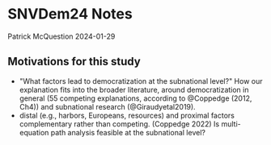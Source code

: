 SNVDem24 Notes
================
Patrick McQuestion
2024-01-29

## Motivations for this study
- "What factors lead to democratization at the subnational level?" How our explanation fits into the broader literature, around democratization in general (55 competing explanations, according to @Coppedge (2012, Ch4)) and subnational research (@Giraudyetal2019).
- distal (e.g., harbors, Europeans, resources) and proximal factors complementary rather than competing. (Coppedge 2022) Is multi-equation path analysis feasible at the subnational level? 


